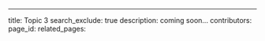 ---
title: Topic 3
search_exclude: true
description: coming soon...
contributors: 
page_id: 
related_pages: 
  
